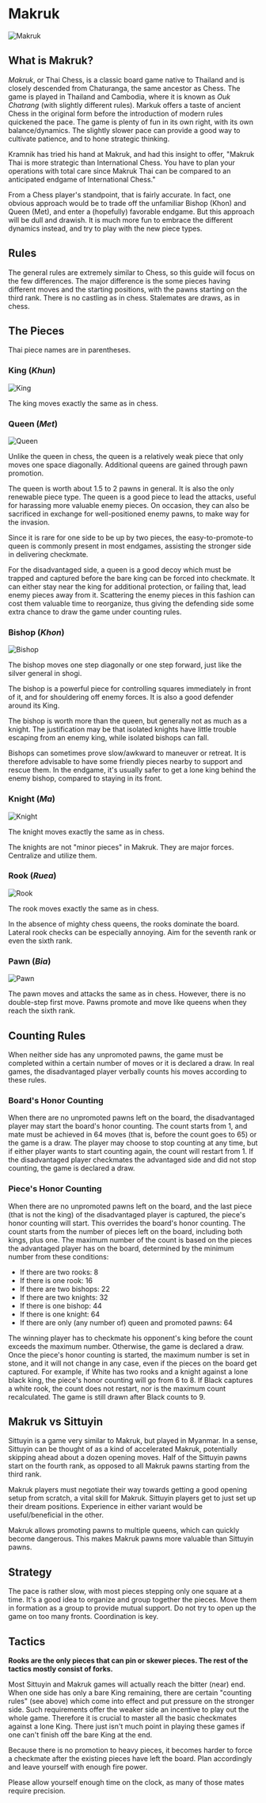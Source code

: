 # Makruk

![Makruk](https://github.com/gbtami/pychess-variants/blob/master/static/images/MakrukGuide/Makruk.png?raw=true)

## What is Makruk?

*Makruk*, or Thai Chess, is a classic board game native to Thailand and is closely descended from Chaturanga, the same ancestor as Chess. The game is played in Thailand and Cambodia, where it is known as *Ouk Chatrang* (with slightly different rules). Markuk offers a taste of ancient Chess in the original form before the introduction of modern rules quickened the pace. The game is plenty of fun in its  own right, with its own balance/dynamics. The slightly slower pace can provide a good way to cultivate patience, and to hone strategic thinking.

Kramnik has tried his hand at Makruk, and had this insight to offer, "Makruk Thai is more strategic than International Chess. You have to plan your operations with total care since Makruk Thai can be compared to an anticipated endgame of International Chess."
 
From a Chess player's standpoint, that is fairly accurate. In fact, one obvious approach would be to trade off the unfamiliar Bishop (Khon) and Queen (Met), and enter a (hopefully) favorable endgame. But this approach will be dull and drawish. It is much more fun to embrace the different dynamics instead, and try to play with the new piece types.

## Rules

The general rules are extremely similar to Chess, so this guide will focus on the few differences. The major difference is the some pieces having different moves and the starting positions, with the pawns starting on the third rank. There is no castling as in chess. Stalemates are draws, as in chess.

## The Pieces

Thai piece names are in parentheses.

### King (*Khun*)

![King](https://github.com/gbtami/pychess-variants/blob/master/static/images/MakrukGuide/King.png?raw=true) 

The king moves exactly the same as in chess.

### Queen (*Met*)

![Queen](https://github.com/gbtami/pychess-variants/blob/master/static/images/MakrukGuide/Queen.png?raw=true)

Unlike the queen in chess, the queen is a relatively weak piece that only moves one space diagonally. Additional queens are gained through pawn promotion.

The queen is worth about 1.5 to 2 pawns in general. It is also the only renewable piece type. The queen is a good piece to lead the attacks, useful for harassing more valuable enemy pieces. On occasion, they can also be sacrificed in exchange for well-positioned enemy pawns, to make way for the invasion.
 
Since it is rare for one side to be up by two pieces, the easy-to-promote-to queen is commonly present in most endgames, assisting the stronger side in delivering checkmate.
 
For the disadvantaged side, a queen is a good decoy which must be trapped and captured before the bare king can be forced into checkmate. It can either stay near the king for additional protection, or failing that, lead enemy pieces away from it. Scattering the enemy pieces in this fashion can cost them valuable time to reorganize, thus giving the defending side some extra chance to draw the game under counting rules.

### Bishop (*Khon*)

![Bishop](https://github.com/gbtami/pychess-variants/blob/master/static/images/MakrukGuide/Bishop.png?raw=true)

The bishop moves one step diagonally or one step forward, just like the silver general in shogi.

The bishop is a powerful piece for controlling squares immediately in front of it, and for shouldering off enemy forces. It is also a good defender around its King.
 
The bishop is worth more than the queen, but generally not as much as a knight. The justification may be that isolated knights have little trouble escaping from an enemy king, while isolated bishops can fall.
 
Bishops can sometimes prove slow/awkward to maneuver or retreat. It is therefore advisable to have some friendly pieces nearby to support and rescue them. In the endgame, it's usually safer to get a lone king behind the enemy bishop, compared to staying in its front.

### Knight (*Ma*)

 ![Knight](https://github.com/gbtami/pychess-variants/blob/master/static/images/MakrukGuide/Knight.png?raw=true)

The knight moves exactly the same as in chess.

The knights are not "minor pieces" in Makruk. They are major forces. Centralize and utilize them.

### Rook (*Ruea*)

 ![Rook](https://github.com/gbtami/pychess-variants/blob/master/static/images/MakrukGuide/Rook.png?raw=true)

The rook moves exactly the same as in chess.

In the absence of mighty chess queens, the rooks dominate the board. Lateral rook checks can be especially annoying. Aim for the seventh rank or even the sixth rank.

### Pawn (*Bia*)

![Pawn](https://github.com/gbtami/pychess-variants/blob/master/static/images/MakrukGuide/Pawn.png?raw=true)

The pawn moves and attacks the same as in chess. However, there is no double-step first move. Pawns promote and move like queens when they reach the sixth rank.

## Counting Rules

When neither side has any unpromoted pawns, the game must be completed within a certain number of moves or it is declared a draw. In real games, the disadvantaged player verbally counts his moves according to these rules.

### Board's Honor Counting

When there are no unpromoted pawns left on the board, the disadvantaged player may start the board's honor counting. The count starts from 1, and mate must be achieved in 64 moves (that is, before the count goes to 65) or the game is a draw. The player may choose to stop counting at any time, but if either player wants to start counting again, the count will restart from 1. If the disadvantaged player checkmates the advantaged side and did not stop counting, the game is declared a draw.

### Piece's Honor Counting

When there are no unpromoted pawns left on the board, and the last piece (that is not the king) of the disadvantaged player is captured, the piece's honor counting will start. This overrides the board's honor counting. The count starts from the number of pieces left on the board, including both kings, plus one. The maximum number of the count is based on the pieces the advantaged player has on the board, determined by the minimum number from these conditions:
* If there are two rooks: 8
* If there is one rook: 16
* If there are two bishops: 22
* If there are two knights: 32
* If there is one bishop: 44
* If there is one knight: 64
* If there are only (any number of) queen and promoted pawns: 64

The winning player has to checkmate his opponent's king before the count exceeds the maximum number. Otherwise, the game is declared a draw. Once the piece's honor counting is started, the maximum number is set in stone, and it will not change in any case, even if the pieces on the board get captured.
For example, if White has two rooks and a knight against a lone black king, the piece's honor counting will go from 6 to 8. If Black captures a white rook, the count does not restart, nor is the maximum count recalculated. The game is still drawn after Black counts to 9.

## Makruk vs Sittuyin
 
Sittuyin is a game very similar to Makruk, but played in Myanmar. In a sense, Sittuyin can be thought of as a kind of accelerated Makruk, potentially skipping ahead about a dozen opening moves. Half of the Sittuyin pawns start on the fourth rank, as opposed to all Makruk pawns starting from the third rank.
 
Makruk players must negotiate their way towards getting a good opening setup from scratch, a vital skill for Makruk. Sittuyin players get to just set up their dream positions. Experience in either variant would be useful/beneficial in the other.
 
Makruk allows promoting pawns to multiple queens, which can quickly become dangerous. This makes Makruk pawns more valuable than Sittuyin pawns.

## Strategy
 
The pace is rather slow, with most pieces stepping only one square at a time. It's a good idea to organize and group together the pieces. Move them in formation as a group to provide mutual support. Do not try to open up the game on too many fronts. Coordination is key.

## Tactics
 
**Rooks are the only pieces that can pin or skewer pieces. The rest of the tactics mostly consist of forks.**

Most Sittuyin and Makruk games will actually reach the bitter (near) end.
When one side has only a bare King remaining, there are certain "counting rules" (see above) which come into effect and put pressure on the stronger side. Such requirements offer the weaker side an incentive to play out the whole game. Therefore it is crucial to master all the basic checkmates against a lone King. There just isn't much point in playing these games if one can't finish off the bare King at the end.
 
Because there is no promotion to heavy pieces, it becomes harder to force a checkmate after the existing pieces have left the board. Plan accordingly and leave yourself with enough fire power.
 
Please allow yourself enough time on the clock, as many of those mates require precision.
 
